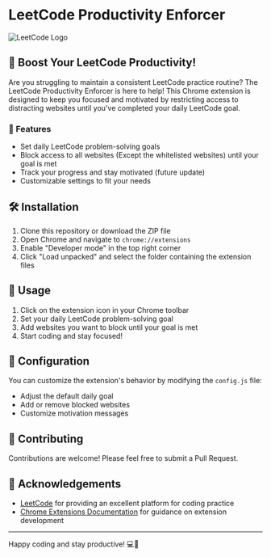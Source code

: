 # LeetCode Productivity Enforcer

![LeetCode Logo](https://assets.leetcode.com/static_assets/public/webpack_bundles/images/logo-dark.e99485d9b.svg)

## 🚀 Boost Your LeetCode Productivity!

Are you struggling to maintain a consistent LeetCode practice routine? The LeetCode Productivity Enforcer is here to help! This Chrome extension is designed to keep you focused and motivated by restricting access to distracting websites until you've completed your daily LeetCode goal.

### 🌟 Features

- Set daily LeetCode problem-solving goals
- Block access to all websites (Except the whitelisted websites) until your goal is met
- Track your progress and stay motivated (future update)
- Customizable settings to fit your needs

## 🛠️ Installation

1. Clone this repository or download the ZIP file
2. Open Chrome and navigate to `chrome://extensions`
3. Enable "Developer mode" in the top right corner
4. Click "Load unpacked" and select the folder containing the extension files

## 🔧 Usage

1. Click on the extension icon in your Chrome toolbar
2. Set your daily LeetCode problem-solving goal
3. Add websites you want to block until your goal is met
4. Start coding and stay focused!

## 📝 Configuration

You can customize the extension's behavior by modifying the `config.js` file:

- Adjust the default daily goal
- Add or remove blocked websites
- Customize motivation messages

## 🤝 Contributing

Contributions are welcome! Please feel free to submit a Pull Request.

## 🙏 Acknowledgements

- [LeetCode](https://leetcode.com/) for providing an excellent platform for coding practice
- [Chrome Extensions Documentation](https://developer.chrome.com/docs/extensions/) for guidance on extension development

---

Happy coding and stay productive! 💻🚀
